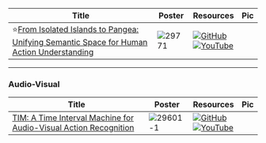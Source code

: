 |Title|Poster|Resources|Pic|
|------|------|------|------|
| ⭐[From Isolated Islands to Pangea: Unifying Semantic Space for Human Action Understanding ](https://openaccess.thecvf.com/content/CVPR2024/html/Li_From_Isolated_Islands_to_Pangea_Unifying_Semantic_Space_for_Human_CVPR_2024_paper.html)| ![29771](https://github.com/HeChengHui/CVPR2024/assets/84503515/7517f369-e971-4c7f-b3ed-e3d07979212c)| [![GitHub](https://img.shields.io/github/stars/DirtyHarryLYL/Sandwich?style=social)](https://github.com/DirtyHarryLYL/Sandwich)<br> [![YouTube](https://img.shields.io/badge/YouTube-%23FF0000.svg?style=for-the-badge&logo=YouTube&logoColor=white)](https://www.youtube.com/watch?v=abv-KFMOV-o)

---

### Audio-Visual
|Title|Poster|Resources|Pic|
|------|------|------|------|
| [ TIM: A Time Interval Machine for Audio-Visual Action Recognition ](https://openaccess.thecvf.com/content/CVPR2024/html/Chalk_TIM_A_Time_Interval_Machine_for_Audio-Visual_Action_Recognition_CVPR_2024_paper.html)| ![29601-1](https://github.com/HeChengHui/CVPR2024/assets/84503515/a1735e29-aa77-47b7-aaa3-25539404546c)| [![GitHub](https://img.shields.io/github/stars/JacobChalk/TIM?style=social)](https://github.com/JacobChalk/TIM)<br> [![YouTube](https://img.shields.io/badge/YouTube-%23FF0000.svg?style=for-the-badge&logo=YouTube&logoColor=white)](https://www.youtube.com/watch?v=uEWc5EpZJg4)
